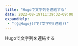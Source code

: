 ```yaml
---
title: "Hugoで文字列を連結する"
date: 2022-08-19T11:39:32+09:00
expandHelp:
 - "({qHugo})?で?文字列(連結)?"
---
```


Hugoで文字列を連結する
